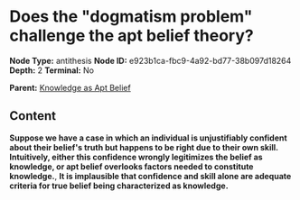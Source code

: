 # Does the "dogmatism problem" challenge the apt belief theory?

**Node Type:** antithesis
**Node ID:** e923b1ca-fbc9-4a92-bd77-38b097d18264
**Depth:** 2
**Terminal:** No

**Parent:** [Knowledge as Apt Belief](knowledge-as-apt-belief.md)

## Content

**Suppose we have a case in which an individual is unjustifiably confident about their belief's truth but happens to be right due to their own skill. Intuitively, either this confidence wrongly legitimizes the belief as knowledge, or apt belief overlooks factors needed to constitute knowledge.**, **It is implausible that confidence and skill alone are adequate criteria for true belief being characterized as knowledge.**
